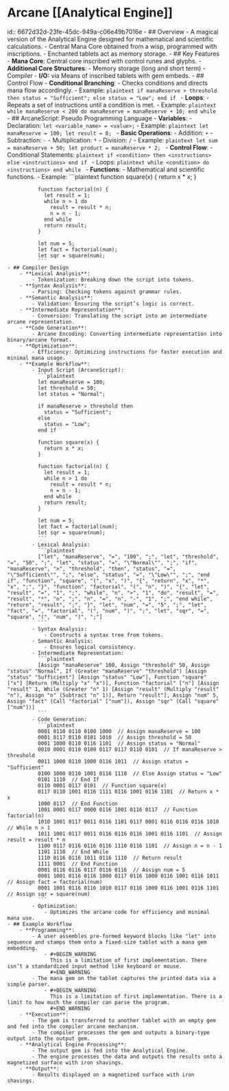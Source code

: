 # Arcane [[Analytical Engine]]
id:: 6672d32d-23fe-45dc-949a-c06e49b7016e
	- ## Overview
		- A magical version of the Analytical Engine designed for mathematical and scientific calculations.
		- Central Mana Core obtained from a wisp, programmed with inscriptions.
		- Enchanted tablets act as memory storage.
	- ## Key Features
		- **Mana Core**: Central core inscribed with control runes and glyphs.
		- **Additional Core Structures**:
			- Memory storage (long and short term)
			- Compiler
		- **I/O:** via Means of inscribed tablets with gem embeds.
	- ## Control Flow
		- **Conditional Branching**:
			- Checks conditions and directs mana flow accordingly.
			- Example:
			  ```plaintext
			  if manaReserve > threshold then
			    status = "Sufficient";
			  else
			    status = "Low";
			  end if
			  ```
		- **Loops**:
			- Repeats a set of instructions until a condition is met.
			- Example:
			  ```plaintext
			  while manaReserve < 200 do
			    manaReserve = manaReserve + 10;
			  end while
			  ```
	- ## ArcaneScript: Pseudo Programming Language
		- **Variables**:
			- Declaration: `let <variable_name> = <value>;`
			- Example:
			  ```plaintext
			  let manaReserve = 100;
			  let result = 0;
			  ```
		- **Basic Operations**:
			- Addition: `+`
			- Subtraction: `-`
			- Multiplication: `*`
			- Division: `/`
			- Example:
			  ```plaintext
			  let sum = manaReserve + 50;
			  let product = manaReserve * 2;
			  ```
		- **Control Flow**:
			- Conditional Statements:
			  ```plaintext
			  if <condition> then
			    <instructions>
			  else
			    <instructions>
			  end if
			  ```
			- Loops:
			  ```plaintext
			  while <condition> do
			    <instructions>
			  end while
			  ```
		- **Functions**:
			- Mathematical and scientific functions.
			- Example:
			  ```plaintext
			  function square(x) {
			    return x * x;
			  }
			  
			  function factorial(n) {
			    let result = 1;
			    while n > 1 do
			      result = result * n;
			      n = n - 1;
			    end while
			    return result;
			  }
			  
			  let num = 5;
			  let fact = factorial(num);
			  let sqr = square(num);
			  ```
	- ## Compiler Design
		- **Lexical Analysis**:
			- Tokenization: Breaking down the script into tokens.
		- **Syntax Analysis**:
			- Parsing: Checking tokens against grammar rules.
		- **Semantic Analysis**:
			- Validation: Ensuring the script’s logic is correct.
		- **Intermediate Representation**:
			- Conversion: Translating the script into an intermediate arcane representation.
		- **Code Generation**:
			- Arcane Encoding: Converting intermediate representation into binary/arcane format.
		- **Optimization**:
			- Efficiency: Optimizing instructions for faster execution and minimal mana usage.
		- **Example Workflow**:
			- Input Script (ArcaneScript):
			  ```plaintext
			  let manaReserve = 100;
			  let threshold = 50;
			  let status = "Normal";
			  
			  if manaReserve > threshold then
			    status = "Sufficient";
			  else
			    status = "Low";
			  end if
			  
			  function square(x) {
			    return x * x;
			  }
			  
			  function factorial(n) {
			    let result = 1;
			    while n > 1 do
			      result = result * n;
			      n = n - 1;
			    end while
			    return result;
			  }
			  
			  let num = 5;
			  let fact = factorial(num);
			  let sqr = square(num);
			  ```
			- Lexical Analysis:
			  ```plaintext
			  ["let", "manaReserve", "=", "100", ";", "let", "threshold", "=", "50", ";", "let", "status", "=", "\"Normal\"", ";", "if", "manaReserve", ">", "threshold", "then", "status", "=", "\"Sufficient\"", ";", "else", "status", "=", "\"Low\"", ";", "end if", "function", "square", "(", "x", ")", "{", "return", "x", "*", "x", ";", "}", "function", "factorial", "(", "n", ")", "{", "let", "result", "=", "1", ";", "while", "n", ">", "1", "do", "result", "=", "result", "*", "n", ";", "n", "=", "n", "-", "1", ";", "end while", "return", "result", ";", "}", "let", "num", "=", "5", ";", "let", "fact", "=", "factorial", "(", "num", ")", ";", "let", "sqr", "=", "square", "(", "num", ")", ";"]
			  ```
			- Syntax Analysis:
				- Constructs a syntax tree from tokens.
			- Semantic Analysis:
				- Ensures logical consistency.
			- Intermediate Representation:
			  ```plaintext
			  [Assign "manaReserve" 100, Assign "threshold" 50, Assign "status" "Normal", If (Greater "manaReserve" "threshold") [Assign "status" "Sufficient"] [Assign "status" "Low"], Function "square" ["x"] [Return (Multiply "x" "x")], Function "factorial" ["n"] [Assign "result" 1, While (Greater "n" 1) [Assign "result" (Multiply "result" "n"), Assign "n" (Subtract "n" 1)], Return "result"], Assign "num" 5, Assign "fact" (Call "factorial" ["num"]), Assign "sqr" (Call "square" ["num"])]
			  ```
			- Code Generation:
			  ```plaintext
			  0001 0110 0110 0100 1000  // Assign manaReserve = 100
			  0001 0117 0110 0101 1010  // Assign threshold = 50
			  0001 1000 0110 0116 1101  // Assign status = "Normal"
			  0010 0001 0110 0100 0117 0117 0110 0101  // If manaReserve > threshold
			  0011 1000 0110 1000 0116 1011  // Assign status = "Sufficient"
			  0100 1000 0110 1001 0116 1110  // Else Assign status = "Low"
			  0101 1110  // End If
			  0110 0001 0117 0101  // Function square(x)
			  0117 0110 1001 0116 1111 0116 1001 0116 1101  // Return x * x
			  1000 0117  // End Function
			  1001 0001 0117 0000 0116 1001 0116 0117  // Function factorial(n)
			  1010 1001 0117 0011 0116 1101 0117 0001 0116 0116 0116 1010  // While n > 1
			  1011 1001 0117 0011 0116 0116 0116 1001 0116 1101  // Assign result = result * n
			  1100 0117 0116 0116 0116 1110 0116 1101  // Assign n = n - 1
			  1101 1110  // End While
			  1110 0116 0116 1011 0116 1110  // Return result
			  1111 0001  // End Function
			  0001 0116 0116 0117 0116 0116  // Assign num = 5
			  0001 1001 0116 0116 1000 0117 0116 1000 0116 1001 0116 1011  // Assign fact = factorial(num)
			  0001 1001 0116 0116 1010 0117 0116 1000 0116 1001 0116 1101  // Assign sqr = square(num)
			  ```
			- Optimization:
				- Optimizes the arcane code for efficiency and minimal mana use.
	- ## Example Workflow
		- **Programming**:
			- A user assembles pre-formed keyword blocks like "let" into sequence and stamps them onto a fixed-size tablet with a mana gem embedding.
				- #+BEGIN_WARNING
				  This is a limitation of first implementation. There isn’t a standardized input method like keyboard or mouse.
				  #+END_WARNING
			- The mana gem on the tablet captures the printed data via a simple parser.
				- #+BEGIN_WARNING
				  This is a limitation of first implementation. There is a limit to how much the compiler can parse the program.
				  #+END_WARNING
		- **Execution**:
			- The gem is transferred to another tablet with an empty gem and fed into the compiler arcane mechanism.
			- The compiler processes the gem and outputs a binary-type output into the output gem.
		- **Analytical Engine Processing**:
			- The output gem is fed into the Analytical Engine.
			- The engine processes the data and outputs the results onto a magnetized surface with iron shavings.
		- **Output**:
			- Results displayed on a magnetized surface with iron shavings.